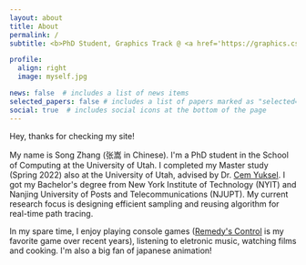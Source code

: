 ```yaml
---
layout: about
title: About
permalink: /
subtitle: <b>PhD Student, Graphics Track @ <a href='https://graphics.cs.utah.edu/'>University of Utah, School of Computing</a></b>

profile:
  align: right
  image: myself.jpg

news: false  # includes a list of news items
selected_papers: false # includes a list of papers marked as "selected={true}"
social: true  # includes social icons at the bottom of the page
---
```


Hey, thanks for checking my site!

My name is Song Zhang (张嵩 in Chinese). I'm a PhD student in the School of Computing at the University of Utah. I completed my Master study (Spring 2022) also at the University of Utah, advised by Dr. [Cem Yuksel](http://www.cemyuksel.com/). I got my Bachelor's degree from New York Institute of Technology (NYIT) and Nanjing University of Posts and Telecommunications (NJUPT). My current research focus is designing efficient sampling and reusing algorithm for real-time path tracing. 

In my spare time, I enjoy playing console games ([Remedy's Control](https://www.remedygames.com/games/control/) is my favorite game over recent years), listening to eletronic music, watching films and cooking. I'm also a big fan of japanese animation!  
